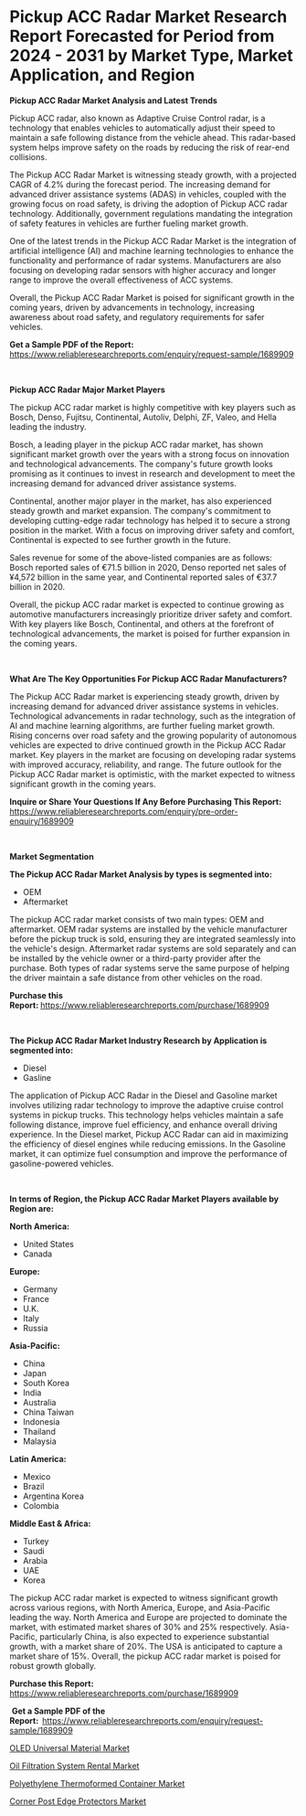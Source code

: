 <p><h1>Pickup ACC Radar Market Research Report Forecasted for Period from 2024 -  2031 by Market Type, Market Application, and Region</h1></p><p><strong>Pickup ACC Radar Market Analysis and Latest Trends</strong></p>
<p><p>Pickup ACC radar, also known as Adaptive Cruise Control radar, is a technology that enables vehicles to automatically adjust their speed to maintain a safe following distance from the vehicle ahead. This radar-based system helps improve safety on the roads by reducing the risk of rear-end collisions.</p><p>The Pickup ACC Radar Market is witnessing steady growth, with a projected CAGR of 4.2% during the forecast period. The increasing demand for advanced driver assistance systems (ADAS) in vehicles, coupled with the growing focus on road safety, is driving the adoption of Pickup ACC radar technology. Additionally, government regulations mandating the integration of safety features in vehicles are further fueling market growth.</p><p>One of the latest trends in the Pickup ACC Radar Market is the integration of artificial intelligence (AI) and machine learning technologies to enhance the functionality and performance of radar systems. Manufacturers are also focusing on developing radar sensors with higher accuracy and longer range to improve the overall effectiveness of ACC systems.</p><p>Overall, the Pickup ACC Radar Market is poised for significant growth in the coming years, driven by advancements in technology, increasing awareness about road safety, and regulatory requirements for safer vehicles.</p></p>
<p><strong>Get a Sample PDF of the Report:&nbsp;</strong> <a href="https://www.reliableresearchreports.com/enquiry/request-sample/1689909">https://www.reliableresearchreports.com/enquiry/request-sample/1689909</a></p>
<p>&nbsp;</p>
<p><strong>Pickup ACC Radar Major Market Players</strong></p>
<p><p>The pickup ACC radar market is highly competitive with key players such as Bosch, Denso, Fujitsu, Continental, Autoliv, Delphi, ZF, Valeo, and Hella leading the industry.</p><p>Bosch, a leading player in the pickup ACC radar market, has shown significant market growth over the years with a strong focus on innovation and technological advancements. The company's future growth looks promising as it continues to invest in research and development to meet the increasing demand for advanced driver assistance systems.</p><p>Continental, another major player in the market, has also experienced steady growth and market expansion. The company's commitment to developing cutting-edge radar technology has helped it to secure a strong position in the market. With a focus on improving driver safety and comfort, Continental is expected to see further growth in the future.</p><p>Sales revenue for some of the above-listed companies are as follows: Bosch reported sales of €71.5 billion in 2020, Denso reported net sales of ¥4,572 billion in the same year, and Continental reported sales of €37.7 billion in 2020.</p><p>Overall, the pickup ACC radar market is expected to continue growing as automotive manufacturers increasingly prioritize driver safety and comfort. With key players like Bosch, Continental, and others at the forefront of technological advancements, the market is poised for further expansion in the coming years.</p></p>
<p>&nbsp;</p>
<p><strong>What Are The Key Opportunities For Pickup ACC Radar Manufacturers?</strong></p>
<p><p>The Pickup ACC Radar market is experiencing steady growth, driven by increasing demand for advanced driver assistance systems in vehicles. Technological advancements in radar technology, such as the integration of AI and machine learning algorithms, are further fueling market growth. Rising concerns over road safety and the growing popularity of autonomous vehicles are expected to drive continued growth in the Pickup ACC Radar market. Key players in the market are focusing on developing radar systems with improved accuracy, reliability, and range. The future outlook for the Pickup ACC Radar market is optimistic, with the market expected to witness significant growth in the coming years.</p></p>
<p><strong>Inquire or Share Your Questions If Any Before Purchasing This Report:</strong> <a href="https://www.reliableresearchreports.com/enquiry/pre-order-enquiry/1689909">https://www.reliableresearchreports.com/enquiry/pre-order-enquiry/1689909</a></p>
<p>&nbsp;</p>
<p><strong>Market Segmentation</strong></p>
<p><strong>The Pickup ACC Radar Market Analysis by types is segmented into:</strong></p>
<p><ul><li>OEM</li><li>Aftermarket</li></ul></p>
<p><p>The pickup ACC radar market consists of two main types: OEM and aftermarket. OEM radar systems are installed by the vehicle manufacturer before the pickup truck is sold, ensuring they are integrated seamlessly into the vehicle's design. Aftermarket radar systems are sold separately and can be installed by the vehicle owner or a third-party provider after the purchase. Both types of radar systems serve the same purpose of helping the driver maintain a safe distance from other vehicles on the road.</p></p>
<p><strong>Purchase this Report:&nbsp;</strong><a href="https://www.reliableresearchreports.com/purchase/1689909">https://www.reliableresearchreports.com/purchase/1689909</a></p>
<p>&nbsp;</p>
<p><strong>The Pickup ACC Radar Market Industry Research by Application is segmented into:</strong></p>
<p><ul><li>Diesel</li><li>Gasline</li></ul></p>
<p><p>The application of Pickup ACC Radar in the Diesel and Gasoline market involves utilizing radar technology to improve the adaptive cruise control systems in pickup trucks. This technology helps vehicles maintain a safe following distance, improve fuel efficiency, and enhance overall driving experience. In the Diesel market, Pickup ACC Radar can aid in maximizing the efficiency of diesel engines while reducing emissions. In the Gasoline market, it can optimize fuel consumption and improve the performance of gasoline-powered vehicles.</p></p>
<p>&nbsp;</p>
<p><strong>In terms of Region, the Pickup ACC Radar Market Players available by Region are:</strong></p>
<p>
    <p> <strong> North America: </strong>
        <ul>
            <li>United States</li>
            <li>Canada</li>
        </ul>
        </p> 
    <p> <strong> Europe: </strong>
        <ul>
            <li>Germany</li>
            <li>France</li>
            <li>U.K.</li>
            <li>Italy</li>
            <li>Russia</li>
        </ul>
        </p> 
    <p> <strong> Asia-Pacific: </strong>
        <ul>
            <li>China</li>
            <li>Japan</li>
            <li>South Korea</li>
            <li>India</li>
            <li>Australia</li>
            <li>China Taiwan</li>
            <li>Indonesia</li>
            <li>Thailand</li>
            <li>Malaysia</li>
        </ul>
        </p> 
    <p> <strong> Latin America: </strong>
        <ul>
            <li>Mexico</li>
            <li>Brazil</li>
            <li>Argentina Korea</li>
            <li>Colombia</li>
        </ul>
        </p> 
    <p> <strong> Middle East & Africa: </strong>
        <ul>
            <li>Turkey</li>
            <li>Saudi</li>
            <li>Arabia</li>
            <li>UAE</li>
            <li>Korea</li>
        </ul>
    </p>
    </p>
<p><p>The pickup ACC radar market is expected to witness significant growth across various regions, with North America, Europe, and Asia-Pacific leading the way. North America and Europe are projected to dominate the market, with estimated market shares of 30% and 25% respectively. Asia-Pacific, particularly China, is also expected to experience substantial growth, with a market share of 20%. The USA is anticipated to capture a market share of 15%. Overall, the pickup ACC radar market is poised for robust growth globally.</p></p>
<p><strong>Purchase this Report: </strong><a href="https://www.reliableresearchreports.com/purchase/1689909">https://www.reliableresearchreports.com/purchase/1689909</a></p>
<p>&nbsp;<strong>Get a Sample PDF of the Report:&nbsp;&nbsp;</strong><a href="https://www.reliableresearchreports.com/enquiry/request-sample/1689909">https://www.reliableresearchreports.com/enquiry/request-sample/1689909</a></p>
<p><strong></strong></p>
<p><p><a href="https://github.com/Alonsoolds3wq1d81czn8rbol/Market-Research-Report-List-1/blob/main/oled-universal-material-market.md">OLED Universal Material Market</a></p><p><a href="https://issuu.com/reportprime-2/docs/oil-filtration-system-rental-market-size-2030.pptx">Oil Filtration System Rental Market</a></p><p><a href="https://github.com/RickHolmes3/Market-Research-Report-List-3/blob/main/polyethylene-thermoformed-container-market.md">Polyethylene Thermoformed Container Market</a></p><p><a href="https://issuu.com/reportprime-2/docs/corner-post-edge-protectors-market-size-2030.pptx">Corner Post Edge Protectors Market</a></p></p>